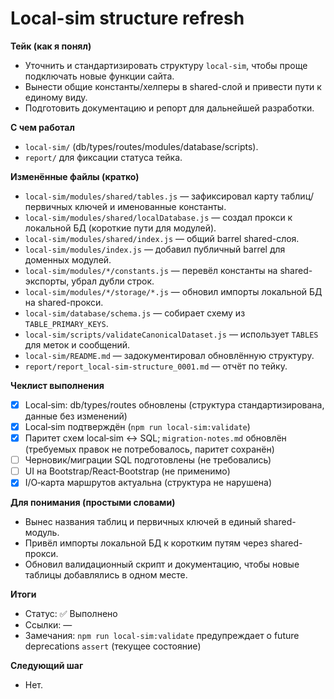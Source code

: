 # Local-sim structure refresh

**Тейк (как я понял)**
- Уточнить и стандартизировать структуру `local-sim`, чтобы проще подключать новые функции сайта.
- Вынести общие константы/хелперы в shared-слой и привести пути к единому виду.
- Подготовить документацию и репорт для дальнейшей разработки.

**С чем работал**
- `local-sim/` (db/types/routes/modules/database/scripts).
- `report/` для фиксации статуса тейка.

**Изменённые файлы (кратко)**
- `local-sim/modules/shared/tables.js` — зафиксировал карту таблиц/первичных ключей и именованные константы.
- `local-sim/modules/shared/localDatabase.js` — создал прокси к локальной БД (короткие пути для модулей).
- `local-sim/modules/shared/index.js` — общий barrel shared-слоя.
- `local-sim/modules/index.js` — добавил публичный barrel для доменных модулей.
- `local-sim/modules/*/constants.js` — перевёл константы на shared-экспорты, убрал дубли строк.
- `local-sim/modules/*/storage/*.js` — обновил импорты локальной БД на shared-прокси.
- `local-sim/database/schema.js` — собирает схему из `TABLE_PRIMARY_KEYS`.
- `local-sim/scripts/validateCanonicalDataset.js` — использует `TABLES` для меток и сообщений.
- `local-sim/README.md` — задокументировал обновлённую структуру.
- `report/report_local-sim-structure_0001.md` — отчёт по тейку.

**Чеклист выполнения**
- [x] Local‑sim: db/types/routes обновлены (структура стандартизирована, данные без изменений)
- [x] Local‑sim подтверждён (`npm run local-sim:validate`)
- [x] Паритет схем local‑sim ↔ SQL; `migration-notes.md` обновлён (требуемых правок не потребовалось, паритет сохранён)
- [ ] Черновик/миграции SQL подготовлены (не требовались)
- [ ] UI на Bootstrap/React‑Bootstrap (не применимо)
- [x] I/O‑карта маршрутов актуальна (структура не нарушена)

**Для понимания (простыми словами)**
- Вынес названия таблиц и первичных ключей в единый shared-модуль.
- Привёл импорты локальной БД к коротким путям через shared-прокси.
- Обновил валидационный скрипт и документацию, чтобы новые таблицы добавлялись в одном месте.

**Итоги**
- Статус: ✅ Выполнено
- Ссылки: —
- Замечания: `npm run local-sim:validate` предупреждает о future deprecations `assert` (текущее состояние)

**Следующий шаг**
- Нет.
